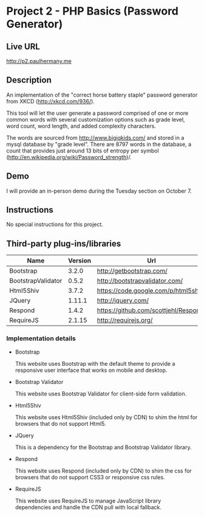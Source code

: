 # Project 2 - PHP Basics (Password Generator)

## Live URL
<http://p2.paulhermany.me>

## Description
An implementation of the "correct horse battery staple" password generator from XKCD (http://xkcd.com/936/).

This tool will let the user generate a password comprised of one or more common words with several customization options such as grade level, word count, word length, and added complexity characters.

The words are sourced from http://www.bigiqkids.com/ and stored in a mysql database by "grade level". There are 8797 words in the database, a count that provides just around 13 bits of entropy per symbol (http://en.wikipedia.org/wiki/Password_strength)/.

## Demo
I will provide an in-person demo during the Tuesday section on October 7.

## Instructions
No special instructions for this project.

## Third-party plug-ins/libraries

| Name               | Version | Url                                   |
| ------------------ | ------- | ------------------------------------- |
| Bootstrap          | 3.2.0   | http://getbootstrap.com/              |
| BootstrapValidator | 0.5.2   | http://bootstrapvalidator.com/        |
| Html5Shiv          | 3.7.2   | https://code.google.com/p/html5shiv/  |
| JQuery             | 1.11.1  | http://jquery.com/                    |
| Respond            | 1.4.2   | https://github.com/scottjehl/Respond/ |
| RequireJS          | 2.1.15  | http://requirejs.org/                 |

### Implementation details

* Bootstrap

  This website uses Bootstrap with the default theme to provide a responsive user interface that works on mobile and desktop.

* Bootstrap Validator

  This website uses Bootstrap Validator for client-side form validation.
  
* Html5Shiv

  This website uses Html5Shiv (included only by CDN) to shim the html for browsers that do not support Html5.

* JQuery

  This is a dependency for the Bootstrap and Bootstrap Validator library.

* Respond

  This website uses Respond (included only by CDN) to shim the css for browsers that do not support CSS3 or responsive css rules.

* RequireJS

  This website uses RequireJS to manage JavaScript library dependencies and handle the CDN pull with local fallback.